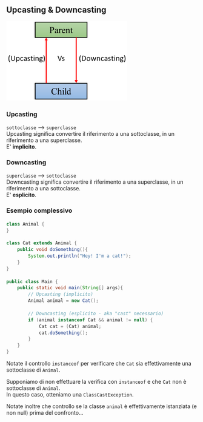 ## Upcasting & Downcasting
![](../resources/upcasting_downcasting_1.png)

### Upcasting
`sottoclasse` --> `superclasse`\
Upcasting significa convertire il riferimento a una sottoclasse, in un riferimento a una superclasse.\
E' **implicito**.

### Downcasting
`superclasse` --> `sottoclasse`\
Downcasting significa convertire il riferimento a una superclasse, in un riferimento a una sottoclasse.\
E' **esplicito**.

### Esempio complessivo
```Java
class Animal {
}

class Cat extends Animal {
    public void doSomething(){
        System.out.println("Hey! I'm a cat!");
    }
}

public class Main {
    public static void main(String[] args){
        // Upcasting (implicito)
        Animal animal = new Cat();

        // Downcasting (esplicito - aka "cast" necessario)
        if (animal instanceof Cat && animal != null) {
            Cat cat = (Cat) animal;
            cat.doSomething();
        }
    }    
}
```
Notate il controllo `instanceof` per verificare che `Cat` sia effettivamente una sottoclasse
di `Animal`.

Supponiamo di non effettuare la verifica con `instanceof` e che `Cat` non è sottoclasse di `Animal`.\
In questo caso, otteniamo una `ClassCastException`.

Notate inoltre che controllo se la classe `animal` è effettivamente istanziata (e non null) prima del confronto... 